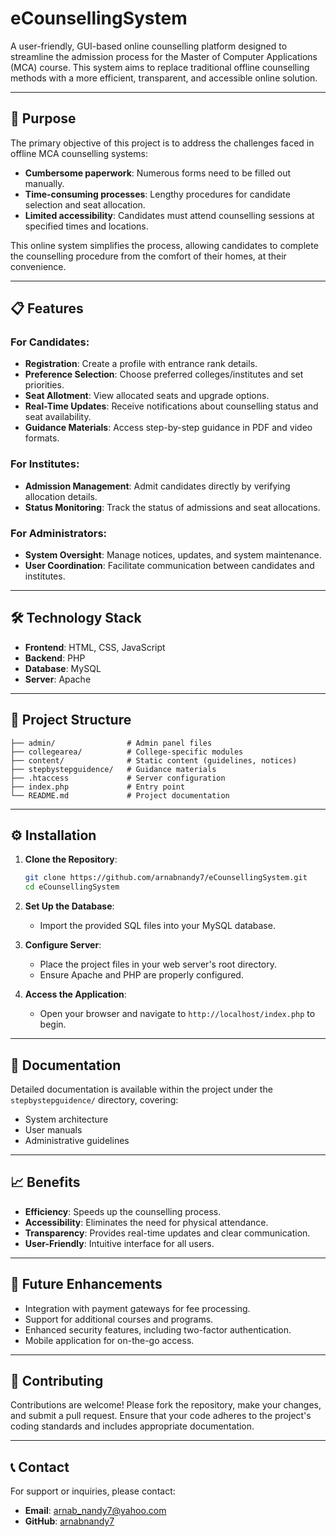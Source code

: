 # eCounsellingSystem

A user-friendly, GUI-based online counselling platform designed to streamline the admission process for the Master of Computer Applications (MCA) course. This system aims to replace traditional offline counselling methods with a more efficient, transparent, and accessible online solution.

---

## 🚀 Purpose

The primary objective of this project is to address the challenges faced in offline MCA counselling systems:

- **Cumbersome paperwork**: Numerous forms need to be filled out manually.
- **Time-consuming processes**: Lengthy procedures for candidate selection and seat allocation.
- **Limited accessibility**: Candidates must attend counselling sessions at specified times and locations.

This online system simplifies the process, allowing candidates to complete the counselling procedure from the comfort of their homes, at their convenience.

---

## 📋 Features

### For Candidates:

- **Registration**: Create a profile with entrance rank details.
- **Preference Selection**: Choose preferred colleges/institutes and set priorities.
- **Seat Allotment**: View allocated seats and upgrade options.
- **Real-Time Updates**: Receive notifications about counselling status and seat availability.
- **Guidance Materials**: Access step-by-step guidance in PDF and video formats.

### For Institutes:

- **Admission Management**: Admit candidates directly by verifying allocation details.
- **Status Monitoring**: Track the status of admissions and seat allocations.

### For Administrators:

- **System Oversight**: Manage notices, updates, and system maintenance.
- **User Coordination**: Facilitate communication between candidates and institutes.

---

## 🛠️ Technology Stack

- **Frontend**: HTML, CSS, JavaScript
- **Backend**: PHP
- **Database**: MySQL
- **Server**: Apache

---

## 📂 Project Structure

```
├── admin/                # Admin panel files
├── collegearea/          # College-specific modules
├── content/              # Static content (guidelines, notices)
├── stepbystepguidence/   # Guidance materials
├── .htaccess             # Server configuration
├── index.php             # Entry point
└── README.md             # Project documentation
```

---

## ⚙️ Installation

1. **Clone the Repository**:

   ```bash
   git clone https://github.com/arnabnandy7/eCounsellingSystem.git
   cd eCounsellingSystem
   ```

2. **Set Up the Database**:

   - Import the provided SQL files into your MySQL database.

3. **Configure Server**:

   - Place the project files in your web server's root directory.
   - Ensure Apache and PHP are properly configured.

4. **Access the Application**:

   - Open your browser and navigate to `http://localhost/index.php` to begin.

---

## 📄 Documentation

Detailed documentation is available within the project under the `stepbystepguidence/` directory, covering:

- System architecture
- User manuals
- Administrative guidelines

---

## 📈 Benefits

- **Efficiency**: Speeds up the counselling process.
- **Accessibility**: Eliminates the need for physical attendance.
- **Transparency**: Provides real-time updates and clear communication.
- **User-Friendly**: Intuitive interface for all users.

---

## 🔧 Future Enhancements

- Integration with payment gateways for fee processing.
- Support for additional courses and programs.
- Enhanced security features, including two-factor authentication.
- Mobile application for on-the-go access.

---

## 🤝 Contributing

Contributions are welcome! Please fork the repository, make your changes, and submit a pull request. Ensure that your code adheres to the project's coding standards and includes appropriate documentation.

---

## 📞 Contact

For support or inquiries, please contact:

- **Email**: [arnab_nandy7@yahoo.com](mailto:arnabnandy7)
- **GitHub**: [arnabnandy7](https://github.com/arnabnandy7)

